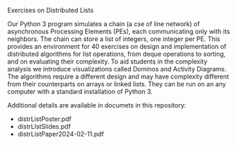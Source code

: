 Exercises on Distributed Lists

Our Python 3 program simulates a chain (a cse of line network) of asynchronous Processing Elements (PEs), each communicating only with its neighbors.  The chain can store a list of integers, one integer per PE. This provides an environment for 40 exercises on design and implementation of distributed algorithms for list operations, from deque operations to sorting, and on evaluating their complexity. To aid students in the complexity analysis we introduce visualizations called  Dominos and Activity Diagrams. The algorithms require a different design and may have complexity different from their counterparts on arrays or linked lists. They can be run on an any computer with a standard installation of Python 3. 

Additional details are available in documets in this repository:
* distrListPoster.pdf
* distrLIstSlides.pdf
* distrListPaper2024-02-11.pdf
